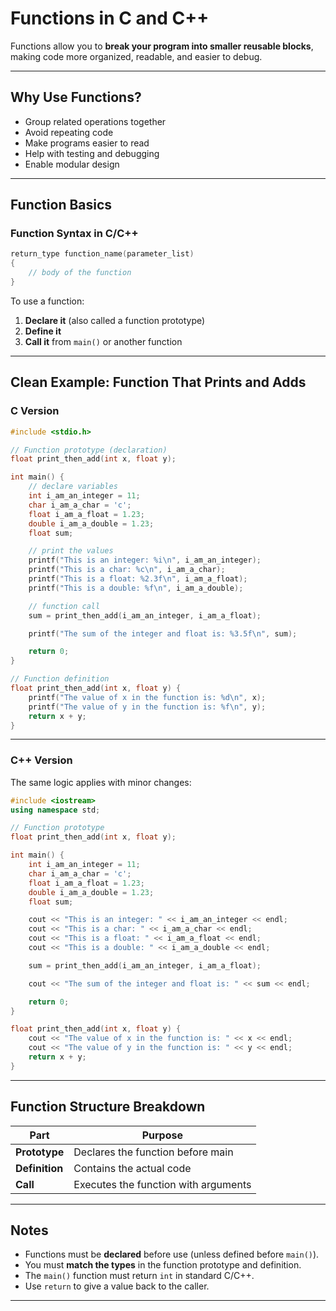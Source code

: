 # Functions in C and C++

Functions allow you to **break your program into smaller reusable blocks**, making code more organized, readable, and easier to debug.

---

## Why Use Functions?

- Group related operations together
- Avoid repeating code
- Make programs easier to read
- Help with testing and debugging
- Enable modular design

---

## Function Basics

### Function Syntax in C/C++

```c
return_type function_name(parameter_list)
{
    // body of the function
}
```

To use a function:
1. **Declare it** (also called a function prototype)
2. **Define it**
3. **Call it** from `main()` or another function

---

## Clean Example: Function That Prints and Adds

### C Version

```c
#include <stdio.h>

// Function prototype (declaration)
float print_then_add(int x, float y);

int main() {
    // declare variables
    int i_am_an_integer = 11;
    char i_am_a_char = 'c';
    float i_am_a_float = 1.23;
    double i_am_a_double = 1.23;
    float sum;

    // print the values
    printf("This is an integer: %i\n", i_am_an_integer);
    printf("This is a char: %c\n", i_am_a_char);
    printf("This is a float: %2.3f\n", i_am_a_float);
    printf("This is a double: %f\n", i_am_a_double);

    // function call
    sum = print_then_add(i_am_an_integer, i_am_a_float);

    printf("The sum of the integer and float is: %3.5f\n", sum);

    return 0;
}

// Function definition
float print_then_add(int x, float y) {
    printf("The value of x in the function is: %d\n", x);
    printf("The value of y in the function is: %f\n", y);
    return x + y;
}
```

---

### C++ Version

The same logic applies with minor changes:

```cpp
#include <iostream>
using namespace std;

// Function prototype
float print_then_add(int x, float y);

int main() {
    int i_am_an_integer = 11;
    char i_am_a_char = 'c';
    float i_am_a_float = 1.23;
    double i_am_a_double = 1.23;
    float sum;

    cout << "This is an integer: " << i_am_an_integer << endl;
    cout << "This is a char: " << i_am_a_char << endl;
    cout << "This is a float: " << i_am_a_float << endl;
    cout << "This is a double: " << i_am_a_double << endl;

    sum = print_then_add(i_am_an_integer, i_am_a_float);

    cout << "The sum of the integer and float is: " << sum << endl;

    return 0;
}

float print_then_add(int x, float y) {
    cout << "The value of x in the function is: " << x << endl;
    cout << "The value of y in the function is: " << y << endl;
    return x + y;
}
```

---

## Function Structure Breakdown

| Part             | Purpose                                |
|------------------|----------------------------------------|
| **Prototype**    | Declares the function before main      |
| **Definition**   | Contains the actual code               |
| **Call**         | Executes the function with arguments   |

---

## Notes

- Functions must be **declared** before use (unless defined before `main()`).
- You must **match the types** in the function prototype and definition.
- The `main()` function must return `int` in standard C/C++.
- Use `return` to give a value back to the caller.

---
